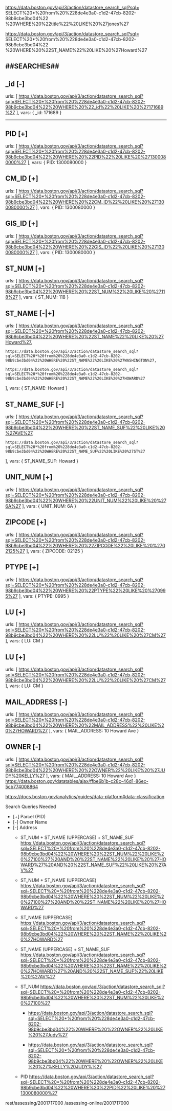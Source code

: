 
https://data.boston.gov/api/3/action/datastore_search_sql?sql=
  SELECT%20*%20from%20%228de4e3a0-c1d2-47cb-8202-98b9cbe3bd04%22
    %20WHERE%20%22title%22%20LIKE%20%27jones%27


https://data.boston.gov/api/3/action/datastore_search_sql?sql=
  SELECT%20*%20from%20%228de4e3a0-c1d2-47cb-8202-98b9cbe3bd04%22
    %20WHERE%20%22ST_NAME%22%20LIKE%20%27Howard%27

##SEARCHES##
--------

_id [-]
--------
  urls: [
    https://data.boston.gov/api/3/action/datastore_search_sql?sql=SELECT%20*%20from%20%228de4e3a0-c1d2-47cb-8202-98b9cbe3bd04%22%20WHERE%20%22_id%22%20LIKE%20%27171689%27
  ],
  vars: {
    _id: 171689
  }

--------
PID [+]
--------
  urls: [
    https://data.boston.gov/api/3/action/datastore_search_sql?sql=SELECT%20*%20from%20%228de4e3a0-c1d2-47cb-8202-98b9cbe3bd04%22%20WHERE%20%22PID%22%20LIKE%20%271300080000%27
  ],
  vars: {
    PID: 1300080000
  }

CM_ID [+]
--------
  urls: [
    https://data.boston.gov/api/3/action/datastore_search_sql?sql=SELECT%20*%20from%20%228de4e3a0-c1d2-47cb-8202-98b9cbe3bd04%22%20WHERE%20%22CM_ID%22%20LIKE%20%271300080000%27
  ],
  vars: {
    PID: 1300080000
  }

GIS_ID [+]
--------
  urls: [
    https://data.boston.gov/api/3/action/datastore_search_sql?sql=SELECT%20*%20from%20%228de4e3a0-c1d2-47cb-8202-98b9cbe3bd04%22%20WHERE%20%22GIS_ID%22%20LIKE%20%271300080000%27
  ],
  vars: {
    PID: 1300080000
  }

ST_NUM [+]
--------
  urls: [
    https://data.boston.gov/api/3/action/datastore_search_sql?sql=SELECT%20*%20from%20%228de4e3a0-c1d2-47cb-8202-98b9cbe3bd04%22%20WHERE%20%22ST_NUM%22%20LIKE%20%27118%27
  ],
  vars: {
    ST_NUM: 118
  }

ST_NAME [-|+]
--------
  urls: [
    https://data.boston.gov/api/3/action/datastore_search_sql?sql=SELECT%20*%20from%20%228de4e3a0-c1d2-47cb-8202-98b9cbe3bd04%22%20WHERE%20%22ST_NAME%22%20LIKE%20%27Howard%27,

    https://data.boston.gov/api/3/action/datastore_search_sql?sql=SELECT%20*%20from%20%228de4e3a0-c1d2-47cb-8202-98b9cbe3bd04%22%20WHERE%20%22ST_NAME%22%20LIKE%20%27WASHINGTON%27,

    https://data.boston.gov/api/3/action/datastore_search_sql?sql=SELECT%20*%20from%20%228de4e3a0-c1d2-47cb-8202-98b9cbe3bd04%22%20WHERE%20%22ST_NAME%22%20LIKE%20%27HOWARD%27
  ],
  vars: {
    ST_NAME: Howard
  }

ST_NAME_SUF [-]
--------
  urls: [
    https://data.boston.gov/api/3/action/datastore_search_sql?sql=SELECT%20*%20from%20%228de4e3a0-c1d2-47cb-8202-98b9cbe3bd04%22%20WHERE%20%22ST_NAME_SUF%22%20LIKE%20%27AVE%27,

    https://data.boston.gov/api/3/action/datastore_search_sql?sql=SELECT%20*%20from%20%228de4e3a0-c1d2-47cb-8202-98b9cbe3bd04%22%20WHERE%20%22ST_NAME_SUF%22%20LIKE%20%27ST%27
  ],
  vars: {
    ST_NAME_SUF: Howard
  }

UNIT_NUM [+]
--------
  urls: [
    https://data.boston.gov/api/3/action/datastore_search_sql?sql=SELECT%20*%20from%20%228de4e3a0-c1d2-47cb-8202-98b9cbe3bd04%22%20WHERE%20%22UNIT_NUM%22%20LIKE%20%276A%27
  ],
  vars: {
    UNIT_NUM: 6A
  }

ZIPCODE [+]
--------
  urls: [
    https://data.boston.gov/api/3/action/datastore_search_sql?sql=SELECT%20*%20from%20%228de4e3a0-c1d2-47cb-8202-98b9cbe3bd04%22%20WHERE%20%22ZIPCODE%22%20LIKE%20%2702125%27
  ],
  vars: {
    ZIPCODE: 02125
  }

PTYPE [+]
--------
  urls: [
    https://data.boston.gov/api/3/action/datastore_search_sql?sql=SELECT%20*%20from%20%228de4e3a0-c1d2-47cb-8202-98b9cbe3bd04%22%20WHERE%20%22PTYPE%22%20LIKE%20%270995%27
  ],
  vars: {
    PTYPE: 0995
  }

LU [+]
--------
  urls: [
    https://data.boston.gov/api/3/action/datastore_search_sql?sql=SELECT%20*%20from%20%228de4e3a0-c1d2-47cb-8202-98b9cbe3bd04%22%20WHERE%20%22LU%22%20LIKE%20%27CM%27
  ],
  vars: {
    LU: CM
  }

LU [+]
--------
  urls: [
    https://data.boston.gov/api/3/action/datastore_search_sql?sql=SELECT%20*%20from%20%228de4e3a0-c1d2-47cb-8202-98b9cbe3bd04%22%20WHERE%20%22LU%22%20LIKE%20%27CM%27
  ],
  vars: {
    LU: CM
  }

MAIL_ADDRESS [-]
--------
  urls: [
    https://data.boston.gov/api/3/action/datastore_search_sql?sql=SELECT%20*%20from%20%228de4e3a0-c1d2-47cb-8202-98b9cbe3bd04%22%20WHERE%20%22MAIL_ADDRESS%22%20LIKE%20%27HOWARD%27
  ],
  vars: {
    MAIL_ADDRESS: 10 Howard Ave
  }

OWNER [-]
--------
  urls: [
    https://data.boston.gov/api/3/action/datastore_search_sql?sql=SELECT%20*%20from%20%228de4e3a0-c1d2-47cb-8202-98b9cbe3bd04%22%20WHERE%20%22OWNER%22%20LIKE%20%27JUDY%20KELLY%27
  ],
  vars: {
    MAIL_ADDRESS: 10 Howard Ave
  }
  https://data.boston.gov/datatables/ajax/ffbe6b1b-c28c-46d1-86ec-5cb774008864

https://docs.boston.gov/analytics/guides/data-platform#data-classification

Search Queries Needed
- [+] Parcel (PID)
- [-] Owner Name
- [-] Address
  - ST_NUM + ST_NAME (UPPERCASE) + ST_NAME_SUF
    https://data.boston.gov/api/3/action/datastore_search_sql?sql=SELECT%20*%20from%20%228de4e3a0-c1d2-47cb-8202-98b9cbe3bd04%22%20WHERE%20%22ST_NUM%22%20LIKE%20%27100%27%20AND%20%22ST_NAME%22%20LIKE%20%27HOWARD%27%20AND%20%22ST_NAME_SUF%22%20LIKE%20%27AV%27

  - ST_NUM + ST_NAME (UPPERCASE)
    https://data.boston.gov/api/3/action/datastore_search_sql?sql=SELECT%20*%20from%20%228de4e3a0-c1d2-47cb-8202-98b9cbe3bd04%22%20WHERE%20%22ST_NUM%22%20LIKE%20%27100%27%20AND%20%22ST_NAME%22%20LIKE%20%27HOWARD%27

  - ST_NAME (UPPERCASE)
    https://data.boston.gov/api/3/action/datastore_search_sql?sql=SELECT%20*%20from%20%228de4e3a0-c1d2-47cb-8202-98b9cbe3bd04%22%20WHERE%20%22ST_NAME%22%20LIKE%20%27HOWARD%27

  - ST_NAME (UPPERCASE) + ST_NAME_SUF
    https://data.boston.gov/api/3/action/datastore_search_sql?sql=SELECT%20*%20from%20%228de4e3a0-c1d2-47cb-8202-98b9cbe3bd04%22%20WHERE%20%22ST_NAME%22%20LIKE%20%27HOWARD%27%20AND%20%22ST_NAME_SUF%22%20LIKE%20%27AV%27

  - ST_NUM
    https://data.boston.gov/api/3/action/datastore_search_sql?sql=SELECT%20*%20from%20%228de4e3a0-c1d2-47cb-8202-98b9cbe3bd04%22%20WHERE%20%22ST_NUM%22%20LIKE%20%27100%27

    - https://data.boston.gov/api/3/action/datastore_search_sql?sql=SELECT%20*%20from%20%228de4e3a0-c1d2-47cb-8202-98b9cbe3bd04%22%20WHERE%20%22OWNER%22%20LIKE%20%27Judy%27

    - https://data.boston.gov/api/3/action/datastore_search_sql?sql=SELECT%20*%20from%20%228de4e3a0-c1d2-47cb-8202-98b9cbe3bd04%22%20WHERE%20%22OWNER%22%20LIKE%20%27%KELLY%20JUDY%%27

  - PID
    https://data.boston.gov/api/3/action/datastore_search_sql?sql=SELECT%20*%20from%20%228de4e3a0-c1d2-47cb-8202-98b9cbe3bd04%22%20WHERE%20%22PID%22%20LIKE%20%271300080000%27


rest/assessing/2001717000
/assessing-online/2001717000



